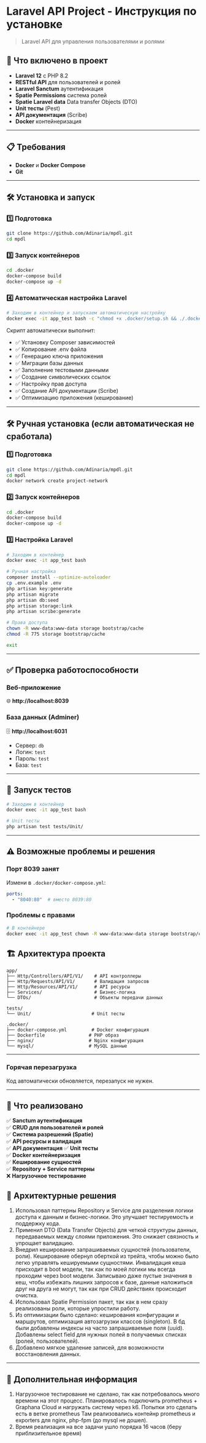 # Laravel API Project - Инструкция по установке

> Laravel API для управления пользователями и ролями

## 🎯 Что включено в проект

- **Laravel 12** с PHP 8.2
- **RESTful API** для пользователей и ролей
- **Laravel Sanctum** аутентификация
- **Spatie Permissions** система ролей
- **Spatie Laravel data** Data transfer Objects (DTO)
- **Unit тесты** (Pest)
- **API документация** (Scribe)
- **Docker** контейнеризация

---

## 📋 Требования

- **Docker** и **Docker Compose**
- **Git**

---

## 🛠️ Установка и запуск

### 1️⃣ Подготовка

```bash
git clone https://github.com/Adinaria/mpdl.git
cd mpdl
```

### 3️⃣ Запуск контейнеров

```bash
cd .docker
docker-compose build
docker-compose up -d
```

### 4️⃣ Автоматическая настройка Laravel

```bash
# Заходим в контейнер и запускаем автоматическую настройку
docker exec -it app_test bash -c "chmod +x .docker/setup.sh && ./.docker/setup.sh"
```

Скрипт автоматически выполнит:

- ✅ Установку Composer зависимостей
- ✅ Копирование .env файла
- ✅ Генерацию ключа приложения
- ✅ Миграции базы данных
- ✅ Заполнение тестовыми данными
- ✅ Создание символических ссылок
- ✅ Настройку прав доступа
- ✅ Создание API документации (Scribe)
- ✅ Оптимизацию приложения (кеширование)

---

## 🛠️ Ручная установка (если автоматическая не сработала)

### 1️⃣ Подготовка

```bash
git clone https://github.com/Adinaria/mpdl.git
cd mpdl
docker network create project-network
```

### 2️⃣ Запуск контейнеров

```bash
cd .docker
docker-compose build
docker-compose up -d
```

### 3️⃣ Настройка Laravel

```bash
# Заходим в контейнер
docker exec -it app_test bash

# Ручная настройка
composer install --optimize-autoloader
cp .env.example .env
php artisan key:generate
php artisan migrate
php artisan db:seed
php artisan storage:link
php artisan scribe:generate

# Права доступа
chown -R www-data:www-data storage bootstrap/cache
chmod -R 775 storage bootstrap/cache

exit
```

---

## ✅ Проверка работоспособности

### Веб-приложение

🌐 **http://localhost:8039**

### База данных (Adminer)

🗄️ **http://localhost:6031**

- Сервер: `db`
- Логин: `test`
- Пароль: `test`
- База: `test`

---

## 🧪 Запуск тестов

```bash
# Заходим в контейнер
docker exec -it app_test bash

# Unit тесты
php artisan test tests/Unit/

```

---

## ⚠️ Возможные проблемы и решения

### Порт 8039 занят

Измени в `.docker/docker-compose.yml`:

```yaml
ports:
  - "8040:80"  # вместо 8039:80
```

### Проблемы с правами

```bash
# В контейнере
docker exec -it app_test chown -R www-data:www-data storage bootstrap/cache
```

## 🏗️ Архитектура проекта

```
app/
├── Http/Controllers/API/V1/    # API контроллеры
├── Http/Requests/API/V1/       # Валидация запросов
├── Http/Resources/API/V1/      # API ресурсы
├── Services/                   # Бизнес-логика
└── DTOs/                       # Объекты передачи данных

tests/
└── Unit/                      # Unit тесты

.docker/
├── docker-compose.yml         # Docker конфигурация
├── Dockerfile                # PHP образ
├── nginx/                    # Nginx конфигурация
└── mysql/                    # MySQL данные
```

---

### Горячая перезагрузка

Код автоматически обновляется, перезапуск не нужен.

---

## 📝 Что реализовано

✅ **Sanctum аутентификация**  
✅ **CRUD для пользователей и ролей**  
✅ **Система разрешений (Spatie)**  
✅ **API ресурсы и валидация**  
✅ **API документация**
✅ **Unit тесты**  
✅ **Docker контейнеризация**  
✅ **Кеширование сущностей**  
✅ **Repository + Service паттерны**  
❌ **Нагрузочное тестирование**

## 📝 Архитектурные решения

1) Использовал паттерны Repository и Service для разделения логики доступа к данным и бизнес-логики. Это улучшает тестируемость и поддержку кода.
2) Применил DTO (Data Transfer Objects) для четкой структуры данных, передаваемых между слоями приложения. Это снижает связность и упрощает валидацию.
3) Внедрил кеширование запрашиваемых сущностей (пользователи, роли). Кеширование обернул оберткой из трейта, чтобы можно было легко управлять кешируемыми сущностями.
Инвалидация кеша присходит в boot модели, так как по моей логики мы всегда проходим через boot модели.
Записываю даже пустые значения в кеш, чтобы избежать лишних запросов к базе, данные наложиться друг на друга не могут, так как при CRUD действиях происходит очистка.
4) Использовал Spatie Permission пакет, так как в нем сразу реализованы роли, которые упростили работу.
5) Из оптимизации было сделано: кеширования конфигурации и маршрутов, оптимизация автозагрузки классов (singleton). В бд были добавлены индексы на часто запрашиваемые поля (uuid).
Добавлены select field для нужных полей в получаемых списках (ролей, пользователей).
6) Добавлено мягкое удаление записей, для возможности восстановления данных.

---

## 📝 Дополнительная информация
1) Нагрузочное тестирование не сделано, так как потребовалось много времени на этот процесс.
Планировалось подключить prometheus + Graphana Cloud и нагружать систему через k6. Попытки это сделать есть в ветке prometheus
Там реализовались контейнр prometheus и exporters для nginx, php-fpm (до mysql не дошел).
2) Время реализация на все задачи ушло порядка 16 часов (беру приблизительное время)

